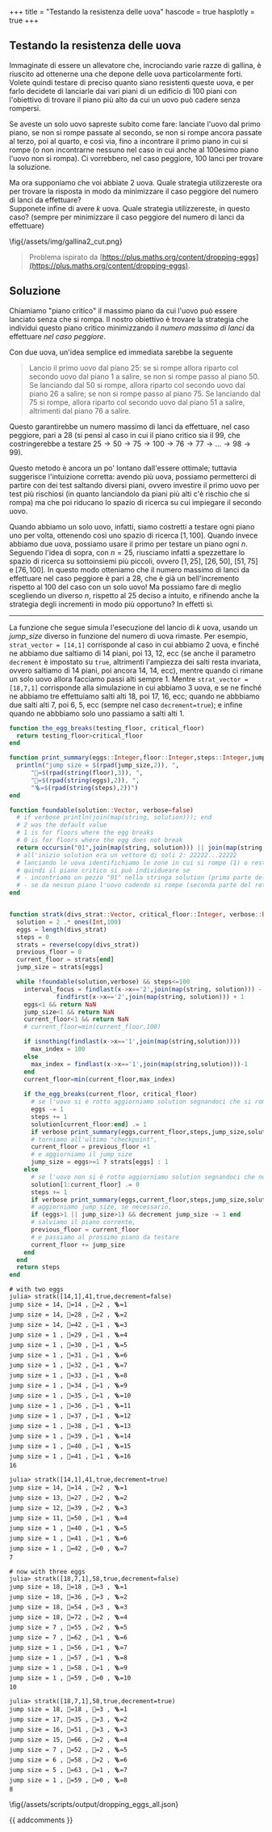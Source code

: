 +++
title = "Testando la resistenza delle uova"
hascode = true
hasplotly = true
+++

## Testando la resistenza delle uova
Immaginate di essere un allevatore che, incrociando varie razze di gallina, è riuscito ad ottenerne una che depone delle uova particolarmente forti. Volete quindi testare di preciso quanto siano resistenti queste uova, e per farlo decidete di lanciarle dai vari piani di un edificio di 100 piani con l'obiettivo di trovare il piano più alto da cui un uovo può cadere senza rompersi.

Se aveste un solo uovo sapreste subito come fare: lanciate l'uovo dal primo piano, se non si rompe passate al secondo, se non si rompe ancora passate al terzo, poi al quarto, e così via, fino a incontrare il primo piano in cui si rompe (o non incontrarne nessuno nel caso in cui anche al 100esimo piano l'uovo non si rompa). Ci vorrebbero, nel caso peggiore, 100 lanci per trovare la soluzione. 

Ma ora supponiamo che voi abbiate 2 uova. Quale strategia utilizzereste ora per trovare la risposta in modo da minimizzare il caso peggiore del numero di lanci da effettuare?\
Supponete infine di avere $k$ uova. Quale strategia utilizzereste, in questo caso? (sempre per minimizzare il caso peggiore del numero di lanci da effettuare)

\fig{/assets/img/gallina2_cut.png}

> Problema ispirato da [https://plus.maths.org/content/dropping-eggs](https://plus.maths.org/content/dropping-eggs).

## Soluzione
<!-- ~~~ 
<div class="solution" tabindex="0"><p>
~~~  -->

Chiamiamo "piano critico" il massimo piano da cui l'uovo può essere lanciato senza che si rompa. Il nostro obiettivo è trovare la strategia che individui questo piano critico minimizzando il _numero massimo di lanci_ da effettuare _nel caso peggiore_. 
<!-- Quindi ci interessa un metodo che sia robusto, ovvero che anche nel caso peggiore, in cui il piano critico si trovi ad un piano tale che con la mia strategia lo raggiungo dopo tante mosse) -->

Con due uova, un'idea semplice ed immediata sarebbe la seguente
> Lancio il primo uovo dal piano 25: se si rompe allora riparto col secondo uovo dal piano 1 a salire, se non si rompe passo al piano 50. Se lanciando dal 50 si rompe, allora riparto col secondo uovo dal piano 26 a salire; se non si rompe passo al piano 75. Se lanciando dal 75 si rompe, allora riparto col secondo uovo dal piano 51 a salire, altrimenti dal piano 76 a salire.

Questo garantirebbe un numero massimo di lanci da effettuare, nel caso peggiore, pari a 28 (si pensi al caso in cui il piano critico sia il 99, che costringerebbe a testare $25 \to 50 \to 75 \to 100 \to 76 \to 77 \to \ldots \to 98 \to 99$).

Questo metodo è ancora un po' lontano dall'essere ottimale; tuttavia suggerisce l'intuizione corretta: avendo più uova, possiamo permetterci di partire con dei test saltando diversi piani, ovvero investire il primo uovo per test più rischiosi (in quanto lanciandolo da piani più alti c'è rischio che si rompa) ma che poi riducano lo spazio di ricerca su cui impiegare il secondo uovo. 

Quando abbiamo un solo uovo, infatti, siamo costretti a testare ogni piano uno per volta, ottenendo così uno spazio di ricerca $[1,100]$. Quando invece abbiamo due uova, possiamo usare il primo per testare un piano ogni $n$. Seguendo l'idea di sopra, con $n=25$, riusciamo infatti a spezzettare lo spazio di ricerca su sottoinsiemi più piccoli, ovvero $[1,25]$, $[26,50]$, $[51,75]$ e $[76,100]$. In questo modo otteniamo che il numero massimo di lanci da effettuare nel caso peggiore è pari a 28, che è già un bell'incremento rispetto al 100 del caso con un solo uovo! Ma possiamo fare di meglio scegliendo un diverso $n$, rispetto al 25 deciso a intuito, e rifinendo anche la strategia degli incrementi in modo più opportuno? In effetti sì.



---

La funzione che segue simula l'esecuzione del lancio di $k$ uova, usando un _jump\_size_ diverso in funzione del numero di uova rimaste. Per esempio, `strat_vector = [14,1]` corrisponde al caso in cui abbiamo 2 uova, e finché ne abbiamo due saltiamo di 14 piani, poi 13, 12, ecc (se anche il parametro `decrement` è impostato su `true`, altrimenti l'ampiezza dei salti resta invariata, ovvero saltiamo di 14 piani, poi ancora 14, 14, ecc), mentre quando ci rimane un solo uovo allora facciamo passi alti sempre 1. Mentre `strat_vector = [18,7,1]` corrisponde alla simulazione in cui abbiamo 3 uova, e se ne finché ne abbiamo tre effettuiamo salti alti 18, poi 17, 16, ecc; quando ne abbbiamo due salti alti 7, poi 6, 5, ecc (sempre nel caso `decrement=true`); e infine quando ne abbbiamo solo uno passiamo a salti alti 1.

```julia
function the_egg_breaks(testing_floor, critical_floor)
  return testing_floor>critical_floor
end

function print_summary(eggs::Integer,floor::Integer,steps::Integer,jump_size::Integer,solution)
  println("jump size = $(rpad(jump_size,2)), ",
      "🏯=$(rpad(string(floor),3)), ",
      "🥚=$(rpad(string(eggs),2)), ",
      "🪜=$(rpad(string(steps),2))")
end

function foundable(solution::Vector, verbose=false)
  # if verbose println(join(map(string, solution))); end
  # 2 was the default value
  # 1 is for floors where the egg breaks
  # 0 is for floors where the egg does not break
  return occursin("01",join(map(string, solution))) || join(map(string, solution)) == repeat('0',100)
  # all'inizio solution era un vettore di soli 2: 22222...22222
  # lanciando le uova identifichiamo le zone in cui si rompe (1) o resta integro (0)
  # quindi il piano critico si può individueare se
  # - incontriamo un pezzo "01" nella stringa solution (prima parte del return); o
  # - se da nessun piano l'uovo cadendo si rompe (seconda parte del return)
end


function stratk(divs_strat::Vector, critical_floor::Integer, verbose::Bool; decrement=true)
  solution = 2 .* ones(Int,100)
  eggs = length(divs_strat)
  steps = 0
  strats = reverse(copy(divs_strat))
  previous_floor = 0
  current_floor = strats[end]
  jump_size = strats[eggs]

  while !foundable(solution,verbose) && steps<=100
    interval_focus = findlast(x->x=='2',join(map(string, solution))) - 
             findfirst(x->x=='2',join(map(string, solution))) + 1
    eggs<1 && return NaN
    jump_size<1 && return NaN
    current_floor<1 && return NaN
    # current_floor=min(current_floor,100)

    if isnothing(findlast(x->x=='1',join(map(string,solution))))
      max_index = 100
    else
      max_index = findlast(x->x=='1',join(map(string,solution)))-1
    end
    current_floor=min(current_floor,max_index)
  
    if the_egg_breaks(current_floor, critical_floor)
      # se l'uovo si è rotto aggiorniamo solution segnandoci che si romperebbe da lì in poi,
      eggs -= 1
      steps += 1
      solution[current_floor:end] .= 1
      if verbose print_summary(eggs,current_floor,steps,jump_size,solution); end
      # torniamo all'ultimo "checkpoint",
      current_floor = previous_floor +1
      # e aggiorniamo il jump_size
      jump_size = eggs>=1 ? strats[eggs] : 1
    else
      # se l'uovo non si è rotto aggiorniamo solution segnandoci che non si rompe fino a lì,
      solution[1:current_floor] .= 0
      steps += 1
      if verbose print_summary(eggs,current_floor,steps,jump_size,solution); end
      # aggiorniamo jump_size, se necessario,
      if (eggs>1 || jump_size>1) && decrement jump_size -= 1 end
      # salviamo il piano corrente,
      previous_floor = current_floor
      # e passiamo al prossimo piano da testare
      current_floor += jump_size
    end
  end
  return steps
end
```
<!-- aggiungere magari istogrammi per confrontare caso decrement true/false -->
```julia-repl
# with two eggs
julia> stratk([14,1],41,true,decrement=false)
jump size = 14, 🏯=14 , 🥚=2 , 🪜=1
jump size = 14, 🏯=28 , 🥚=2 , 🪜=2
jump size = 14, 🏯=42 , 🥚=1 , 🪜=3
jump size = 1 , 🏯=29 , 🥚=1 , 🪜=4
jump size = 1 , 🏯=30 , 🥚=1 , 🪜=5
jump size = 1 , 🏯=31 , 🥚=1 , 🪜=6
jump size = 1 , 🏯=32 , 🥚=1 , 🪜=7
jump size = 1 , 🏯=33 , 🥚=1 , 🪜=8
jump size = 1 , 🏯=34 , 🥚=1 , 🪜=9
jump size = 1 , 🏯=35 , 🥚=1 , 🪜=10
jump size = 1 , 🏯=36 , 🥚=1 , 🪜=11
jump size = 1 , 🏯=37 , 🥚=1 , 🪜=12
jump size = 1 , 🏯=38 , 🥚=1 , 🪜=13
jump size = 1 , 🏯=39 , 🥚=1 , 🪜=14
jump size = 1 , 🏯=40 , 🥚=1 , 🪜=15
jump size = 1 , 🏯=41 , 🥚=1 , 🪜=16
16

julia> stratk([14,1],41,true,decrement=true)
jump size = 14, 🏯=14 , 🥚=2 , 🪜=1
jump size = 13, 🏯=27 , 🥚=2 , 🪜=2
jump size = 12, 🏯=39 , 🥚=2 , 🪜=3
jump size = 11, 🏯=50 , 🥚=1 , 🪜=4
jump size = 1 , 🏯=40 , 🥚=1 , 🪜=5
jump size = 1 , 🏯=41 , 🥚=1 , 🪜=6
jump size = 1 , 🏯=42 , 🥚=0 , 🪜=7
7

# now with three eggs
julia> stratk([18,7,1],58,true,decrement=false)
jump size = 18, 🏯=18 , 🥚=3 , 🪜=1
jump size = 18, 🏯=36 , 🥚=3 , 🪜=2
jump size = 18, 🏯=54 , 🥚=3 , 🪜=3
jump size = 18, 🏯=72 , 🥚=2 , 🪜=4
jump size = 7 , 🏯=55 , 🥚=2 , 🪜=5
jump size = 7 , 🏯=62 , 🥚=1 , 🪜=6
jump size = 1 , 🏯=56 , 🥚=1 , 🪜=7
jump size = 1 , 🏯=57 , 🥚=1 , 🪜=8
jump size = 1 , 🏯=58 , 🥚=1 , 🪜=9
jump size = 1 , 🏯=59 , 🥚=0 , 🪜=10
10

julia> stratk([18,7,1],58,true,decrement=true)
jump size = 18, 🏯=18 , 🥚=3 , 🪜=1
jump size = 17, 🏯=35 , 🥚=3 , 🪜=2
jump size = 16, 🏯=51 , 🥚=3 , 🪜=3
jump size = 15, 🏯=66 , 🥚=2 , 🪜=4
jump size = 7 , 🏯=52 , 🥚=2 , 🪜=5
jump size = 6 , 🏯=58 , 🥚=2 , 🪜=6
jump size = 5 , 🏯=63 , 🥚=1 , 🪜=7
jump size = 1 , 🏯=59 , 🥚=0 , 🪜=8
8
```


<!-- \input{julia}{/assets/scripts/dropping_eggs.jl} -->
\fig{/assets/scripts/output/dropping_eggs_all.json}

<!-- ~~~ 
</p></div>
~~~  -->

{{ addcomments }}